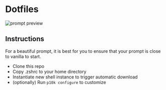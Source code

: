 # Dotfiles

![prompt preview](https://raw.githubusercontent.com/dgarberj/dotfiles/master/prompt.png)

## Instructions

For a beautiful prompt, it is best for you to ensure that your prompt is close to vanilla to start.

- Clone this repo
- Copy .zshrc to your home directory
- Instantiate new shell instance to trigger automatic download
- (optionally) Run `p10k configure` to customize
